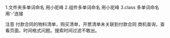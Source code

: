 1.文件夹多单词命名 用小驼峰
2.组件多单词命名 用小驼峰
3.class 多单词命名 用‘-’连接

注意
付款合同的物料清单，购买清单，开票清单未关联到付款合同
商机查询，查看页面，时间格式问题。搜索时间过滤不敢出。
